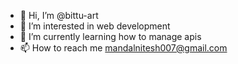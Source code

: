 - 👋 Hi, I’m @bittu-art
- 👀 I’m interested in web development
- 🌱 I’m currently learning how to manage apis
- 📫 How to reach me mandalnitesh007@gmail.com

<!---
bittu-art/bittu-art is a ✨ special ✨ repository because its `README.md` (this file) appears on your GitHub profile.
You can click the Preview link to take a look at your changes.
--->
